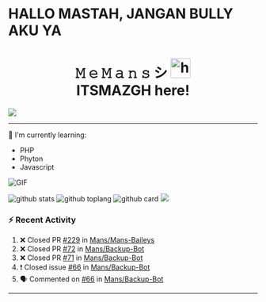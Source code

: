 # HALLO MASTAH, JANGAN BULLY AKU YA

<h1 align="center">𝙼 𝚎 𝙼 𝚊 𝚗 𝚜 シ︎ <img src="https://user-images.githubusercontent.com/1303154/88677602-1635ba80-d120-11ea-84d8-d263ba5fc3c0.gif" width="40px" alt="hi"><br>ITSMAZGH here!</h1>
<img align="center" height="auto" src="https://i.ibb.co/qn9wdKk/252dfa1ec7fb.jpg=4"/>

---

:page_with_curl: I'm currently learning:
- PHP
- Phyton
- Javascript

<img align="center" fit="fill" alt="GIF" src="https://media.giphy.com/media/836HiJc7pgzy8iNXCn/giphy.gif" />


![github stats](https://github-readme-stats.vercel.app/api?username=ITSMAZGH&show_icons=true&theme=radical)
![github toplang](https://github-readme-stats.vercel.app/api/top-langs/?username=ITSMAZGH&layout=compact&theme=nightowl)
![github card](https://github-readme-stats.vercel.app/api/pin/?username=ITSMAZGH&repo=Backup-Bot&theme=dark)
![](https://github-profile-trophy.vercel.app/?username=ITSMAZGH&row=2&column=3)

### :zap: Recent Activity

<!--START_SECTION:activity-->
1. ❌ Closed PR [#229](https://github.com/ITSMAZGH/Backup-Bot/pull/229) in [Mans/Mans-Baileys](https://github.com/ITSMAZGH/Backup-Bot)
2. ❌ Closed PR [#72](https://github.com/ITSMAZGH/Backup-Bot/pull/72) in [Mans/Backup-Bot](https://github.com/ITSMAZGH/Backup-Bot)
3. ❌ Closed PR [#71](https://github.com/ITSMAZGH/Backup-Bot/pull/71) in [Mans/Backup-Bot](https://github.com/ITSMAZGH/Backup-Bot)
4. ❗️ Closed issue [#66](https://github.com/ITSMAZGH/Backup-Bot/issues/66) in [Mans/Backup-Bot](https://github.com/ITSMAZGH/Backup-Bot)
5. 🗣 Commented on [#66](https://github.com/ITSMAZGH/Backup-Bot/issues/66) in [Mans/Backup-Bot](https://github.com/ITSMAZGH/Backup-Bot)
<!--END_SECTION:activity-->

---

<!--START_SECTION:waka-->

<!--END_SECTION:waka-->

